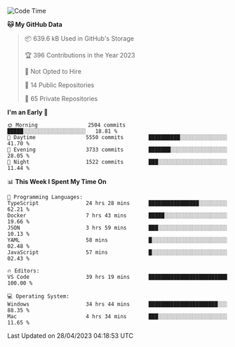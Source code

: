 <!--START_SECTION:waka-->
![Code Time](http://img.shields.io/badge/Code%20Time-3%2C995%20hrs%2012%20mins-blue)

**🐱 My GitHub Data** 

> 📦 639.6 kB Used in GitHub's Storage 
 > 
> 🏆 396 Contributions in the Year 2023
 > 
> 🚫 Not Opted to Hire
 > 
> 📜 14 Public Repositories 
 > 
> 🔑 65 Private Repositories 
 > 
**I'm an Early 🐤** 

```text
🌞 Morning                2504 commits        █████░░░░░░░░░░░░░░░░░░░░   18.81 % 
🌆 Daytime                5550 commits        ██████████░░░░░░░░░░░░░░░   41.70 % 
🌃 Evening                3733 commits        ███████░░░░░░░░░░░░░░░░░░   28.05 % 
🌙 Night                  1522 commits        ███░░░░░░░░░░░░░░░░░░░░░░   11.44 % 
```


📊 **This Week I Spent My Time On** 

```text
💬 Programming Languages: 
TypeScript               24 hrs 28 mins      ████████████████░░░░░░░░░   62.21 % 
Docker                   7 hrs 43 mins       █████░░░░░░░░░░░░░░░░░░░░   19.66 % 
JSON                     3 hrs 59 mins       ███░░░░░░░░░░░░░░░░░░░░░░   10.13 % 
YAML                     58 mins             █░░░░░░░░░░░░░░░░░░░░░░░░   02.48 % 
JavaScript               57 mins             █░░░░░░░░░░░░░░░░░░░░░░░░   02.43 % 

🔥 Editors: 
VS Code                  39 hrs 19 mins      █████████████████████████   100.00 % 

💻 Operating System: 
Windows                  34 hrs 44 mins      ██████████████████████░░░   88.35 % 
Mac                      4 hrs 34 mins       ███░░░░░░░░░░░░░░░░░░░░░░   11.65 % 
```


 Last Updated on 28/04/2023 04:18:53 UTC
<!--END_SECTION:waka-->

